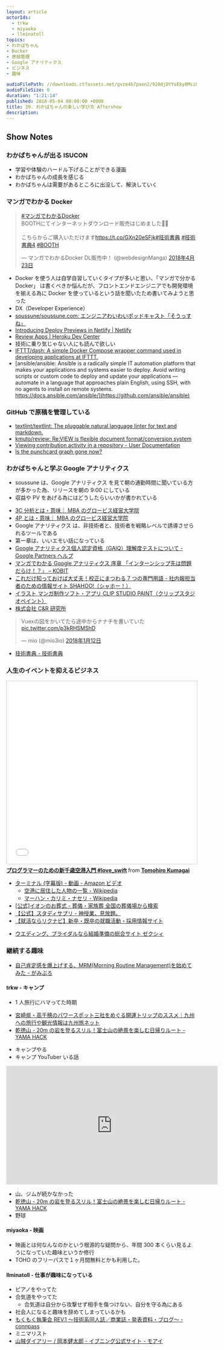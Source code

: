```yaml
---
layout: article
actorIds:
  - trkw
  - miyaoka
  - llminatoll
topics:
- わかばちゃん
- Docker
- 原稿管理
- Google アナリティクス
- ビジネス
- 趣味

audioFilePath: //downloads.ctfassets.net/gvze4h7pavn2/920djDYYsEky0MsiUcyGQ/3d68485fa4205c61cbe9fbb2c573d72b/39.mp3
audioFileSize: 0
duration: "1:21:14"
published: 2018-05-04 00:00:00 +0900
title: 39. わかばちゃんの楽しい学び方 Aftershow
description:
---
```


## Show Notes

### わかばちゃんが出る ISUCON

* 学習や体験のハードル下げることができる漫画
* わかばちゃんの成長を感じる
* わかばちゃんは需要があるところに出没して、解決していく

### マンガでわかる Docker

<blockquote class="twitter-tweet" data-lang="ja"><p lang="ja" dir="ltr"><a href="https://twitter.com/hashtag/%E3%83%9E%E3%83%B3%E3%82%AC%E3%81%A7%E3%82%8F%E3%81%8B%E3%82%8BDocker?src=hash&amp;ref_src=twsrc%5Etfw">#マンガでわかるDocker</a> <br>BOOTHにてインターネットダウンロード販売はじめました🎉✨<br><br>こちらからご購入いただけます<a href="https://t.co/GXn20eSFjk">https://t.co/GXn20eSFjk</a><a href="https://twitter.com/hashtag/%E6%8A%80%E8%A1%93%E6%9B%B8%E5%85%B8?src=hash&amp;ref_src=twsrc%5Etfw">#技術書典</a> <a href="https://twitter.com/hashtag/%E6%8A%80%E8%A1%93%E6%9B%B8%E5%85%B84?src=hash&amp;ref_src=twsrc%5Etfw">#技術書典4</a> <a href="https://twitter.com/hashtag/BOOTH?src=hash&amp;ref_src=twsrc%5Etfw">#BOOTH</a></p>&mdash; マンガでわかるDocker DL販売中！ (@webdesignManga) <a href="https://twitter.com/webdesignManga/status/988207935766450177?ref_src=twsrc%5Etfw">2018年4月23日</a></blockquote>
<script async src="https://platform.twitter.com/widgets.js" charset="utf-8"></script>

* Docker を使う人は自学自習していくタイプが多いと思い、「マンガで分かる Docker」 は書くべきか悩んだが、フロントエンドエンジニアでも開発環境を揃える為に Docker を使っているという話を聞いたため書いてみようと思った
* DX（Developer Experience）
* [soussune/soussune.com: エンジニアわいわいポッドキャスト「そうっすね」](https://github.com/soussune/soussune.com)
* [Introducing Deploy Previews in Netlify | Netlify](https://www.netlify.com/blog/2016/07/20/introducing-deploy-previews-in-netlify/)
* [Review Apps | Heroku Dev Center](https://devcenter.heroku.com/articles/github-integration-review-apps)
* 技術に乗り気じゃない人にも読んで欲しい
* [IFTTT/dash: A simple Docker Compose wrapper command used in developing applications at IFTTT.](https://github.com/IFTTT/dash)
* [ansible/ansible: Ansible is a radically simple IT automation platform that makes your applications and systems easier to deploy. Avoid writing scripts or custom code to deploy and update your applications — automate in a language that approaches plain English, using SSH, with no agents to install on remote systems. https://docs.ansible.com/ansible/](https://github.com/ansible/ansible)

### GitHub で原稿を管理している

* [textlint/textlint: The pluggable natural language linter for text and markdown.](https://github.com/textlint/textlint)
* [kmuto/review: Re:VIEW is flexible document format/conversion system](https://github.com/kmuto/review)
* [Viewing contribution activity in a repository - User Documentation](https://help.github.com/articles/viewing-contribution-activity-in-a-repository/)
* [Is the punchcard graph gone now?](https://www.reddit.com/r/github/comments/768oqr/is_the_punchcard_graph_gone_now/dotrc1n/)

### わかばちゃんと学ぶ Google アナリティクス

* soussune は、Google アナリティクス を見て朝の通勤時間に聞いている方が多かった為、リリースを朝の 9:00 にしている
* 収益や PV をあげる為にはどうしたらいいかが書かれている

- [3C 分析とは・意味｜ MBA のグロービス経営大学院](https://mba.globis.ac.jp/about_mba/glossary/detail-12524.html)
- [4P とは・意味｜ MBA のグロービス経営大学院](https://mba.globis.ac.jp/about_mba/glossary/detail-11607.html)
- Google アナリティクス は、非技術者と、技術者を戦略レベルで誘導させられるツールである
- 第一章は、いいエモい話になっている
- [Google アナリティクス個人認定資格（GAIQ）理解度テストについて - Google Partners ヘルプ](https://support.google.com/partners/answer/6089828?hl=ja)
- [マンガでわかる Google アナリティクス 序章 「インターンシップ先は問題だらけ！？」 – KOBIT](https://kobit.in/archives/9507)
- [これだけ知っておけば大丈夫！校正にまつわる 7 つの専門用語 - 社内報担当者のための情報サイト SHAHOO!（シャホー！）](http://shahoo.jp/series/lesson/lesson94.html)
- [イラスト マンガ制作ソフト・アプリ CLIP STUDIO PAINT（クリップスタジオペイント）](https://www.clipstudio.net/)
- [株式会社 C&R 研究所](http://www.c-r.com/)

<blockquote class="twitter-tweet" data-lang="ja"><p lang="ja" dir="ltr">Vuexの図をかいてたら途中からナナチを書いていた <a href="https://t.co/p3kRHSMShD">pic.twitter.com/p3kRHSMShD</a></p>&mdash; mio (@mio3io) <a href="https://twitter.com/mio3io/status/951868664495579136?ref_src=twsrc%5Etfw">2018年1月12日</a></blockquote>
<script async src="https://platform.twitter.com/widgets.js" charset="utf-8"></script>

* [技術書典 - 技術書典](https://techbookfest.org/)

### 人生のイベントを抑えるビジネス

<iframe src="//www.slideshare.net/slideshow/embed_code/key/bOEn0984kJNVfS" width="595" height="485" frameborder="0" marginwidth="0" marginheight="0" scrolling="no" style="border:1px solid #CCC; border-width:1px; margin-bottom:5px; max-width: 100%;" allowfullscreen> </iframe> <div style="margin-bottom:5px"> <strong> <a href="//www.slideshare.net/tomohirokumagai54/loveswift" title="プログラマーのための新千歳空港入門 #love_swift" target="_blank">プログラマーのための新千歳空港入門 #love_swift</a> </strong> from <strong><a href="https://www.slideshare.net/tomohirokumagai54" target="_blank">Tomohiro Kumagai</a></strong> </div>

* [ターミナル (字幕版) - 動画 - Amazon ビデオ](https://www.amazon.co.jp/dp/B015DA91GU/)
  * [空港に居住した人物の一覧 - Wikipedia](https://ja.wikipedia.org/wiki/%E7%A9%BA%E6%B8%AF%E3%81%AB%E5%B1%85%E4%BD%8F%E3%81%97%E3%81%9F%E4%BA%BA%E7%89%A9%E3%81%AE%E4%B8%80%E8%A6%A7)
  * [マーハン・カリミ・ナセリ - Wikipedia](https://ja.wikipedia.org/wiki/%E3%83%9E%E3%83%BC%E3%83%8F%E3%83%B3%E3%83%BB%E3%82%AB%E3%83%AA%E3%83%9F%E3%83%BB%E3%83%8A%E3%82%BB%E3%83%AA)
* [[公式]イオンのお葬式 - 葬儀・家族葬 全国の葬儀場から検索](https://www.aeonlife.jp/)
* [【公式】スタディサプリ - 神授業、見放題。](https://studysapuri.jp/)
* [【就活ならリクナビ】新卒・既卒の就職活動・採用情報サイト](https://job.rikunabi.com/)

- [ウエディング、ブライダルなら結婚準備の総合サイト ゼクシィ](https://zexy.net/)

### 継続する趣味

* [自己肯定感を爆上げする、MRM(Morning Routine Management)を始めてみた - がみぶろ](https://jumpei-ikegami.hatenablog.com/entry/2018/01/04/091643)

#### trkw - キャンプ

* 1 人旅行にハマってた時期

- [宮崎県・高千穂のパワースポット三社をめぐる開運トリップのススメ｜九州への旅行や観光情報は九州旅ネット](https://www.welcomekyushu.jp/article/?mode=detail&id=119)
- [乾徳山 - 20m の岩を登るスリル！富士山の絶景を楽しむ日帰りルート - YAMA HACK](https://yamahack.com/1656)

* キャンプやる
* キャンプ YouTuber いる話

<iframe width="560" height="315" src="https://www.youtube.com/embed/Uc1RwthfFnc" frameborder="0" allow="autoplay; encrypted-media" allowfullscreen></iframe>

* 山、ジムが続かなかった
* [乾徳山 - 20m の岩を登るスリル！富士山の絶景を楽しむ日帰りルート - YAMA HACK](https://yamahack.com/1656)
* 野球

#### miyaoka - 映画

* 映画とは何なんなのかという根源的な疑問から、年間 300 本くらい見るようになっていた趣味というか修行
* TOHO のフリーパスで１ヶ月間無料とかも利用した。

#### llminatoll - 仕事が趣味になっている

* ピアノをやってた
* 合気道をやってた
  * 合気道は自分から攻撃せず相手を傷つけない、自分を守る為にある
* 社会人になると趣味を辞めてしまっているかも
* [もくもく執筆会 REV.1 〜技術系同人誌／商業誌・発表資料・ブログ〜 - connpass](https://techbook-meetup.connpass.com/event/57522/)
* ミニマリスト
* [山賊ダイアリー / 岡本健太郎 - イブニング公式サイト - モアイ](http://evening.moae.jp/lineup/248)

